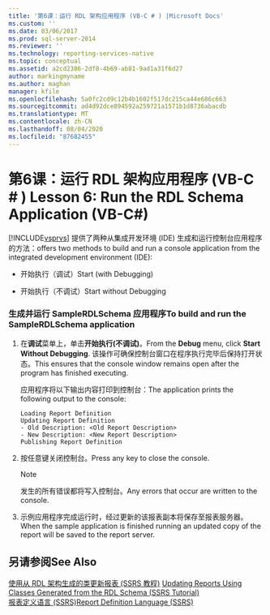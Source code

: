 ```yaml
---
title: '第6课：运行 RDL 架构应用程序 (VB-C # ) |Microsoft Docs'
ms.custom: ''
ms.date: 03/06/2017
ms.prod: sql-server-2014
ms.reviewer: ''
ms.technology: reporting-services-native
ms.topic: conceptual
ms.assetid: a2cd2386-2df8-4b69-ab81-9ad1a31f6d27
author: markingmyname
ms.author: maghan
manager: kfile
ms.openlocfilehash: 5a0fc2cd9c12b4b1602f517dc215ca44e686c663
ms.sourcegitcommit: ad4d92dce894592a259721a1571b1d8736abacdb
ms.translationtype: MT
ms.contentlocale: zh-CN
ms.lasthandoff: 08/04/2020
ms.locfileid: "87682455"
---
```

# <a name="lesson-6-run-the-rdl-schema-application-vb-c"></a><span data-ttu-id="d2124-102">第6课：运行 RDL 架构应用程序 (VB-C # ) </span><span class="sxs-lookup"><span data-stu-id="d2124-102">Lesson 6: Run the RDL Schema Application (VB-C#)</span></span>
  [!INCLUDE[vsprvs](../includes/vsprvs-md.md)] <span data-ttu-id="d2124-103">提供了两种从集成开发环境 (IDE) 生成和运行控制台应用程序的方法：</span><span class="sxs-lookup"><span data-stu-id="d2124-103">offers two methods to build and run a console application from the integrated development environment (IDE):</span></span>  
  
-   <span data-ttu-id="d2124-104">开始执行（调试）</span><span class="sxs-lookup"><span data-stu-id="d2124-104">Start (with Debugging)</span></span>  
  
-   <span data-ttu-id="d2124-105">开始执行（不调试）</span><span class="sxs-lookup"><span data-stu-id="d2124-105">Start without Debugging</span></span>  
  
### <a name="to-build-and-run-the-samplerdlschema-application"></a><span data-ttu-id="d2124-106">生成并运行 SampleRDLSchema 应用程序</span><span class="sxs-lookup"><span data-stu-id="d2124-106">To build and run the SampleRDLSchema application</span></span>  
  
1.  <span data-ttu-id="d2124-107">在**调试**菜单上，单击**开始执行(不调试)**。</span><span class="sxs-lookup"><span data-stu-id="d2124-107">From the **Debug** menu, click **Start Without Debugging**.</span></span> <span data-ttu-id="d2124-108">该操作可确保控制台窗口在程序执行完毕后保持打开状态。</span><span class="sxs-lookup"><span data-stu-id="d2124-108">This ensures that the console window remains open after the program has finished executing.</span></span>  
  
     <span data-ttu-id="d2124-109">应用程序将以下输出内容打印到控制台：</span><span class="sxs-lookup"><span data-stu-id="d2124-109">The application prints the following output to the console:</span></span>  
  
    ```  
    Loading Report Definition  
    Updating Report Definition  
    - Old Description: <Old Report Description>  
    - New Description: <New Report Description>  
    Publishing Report Definition  
    ```  
  
2.  <span data-ttu-id="d2124-110">按任意键关闭控制台。</span><span class="sxs-lookup"><span data-stu-id="d2124-110">Press any key to close the console.</span></span>  
  
    > [!NOTE]  
    >  <span data-ttu-id="d2124-111">发生的所有错误都将写入控制台。</span><span class="sxs-lookup"><span data-stu-id="d2124-111">Any errors that occur are written to the console.</span></span>  
  
3.  <span data-ttu-id="d2124-112">示例应用程序完成运行时，经过更新的该报表副本将保存至报表服务器。</span><span class="sxs-lookup"><span data-stu-id="d2124-112">When the sample application is finished running an updated copy of the report will be saved to the report server.</span></span>  
  
## <a name="see-also"></a><span data-ttu-id="d2124-113">另请参阅</span><span class="sxs-lookup"><span data-stu-id="d2124-113">See Also</span></span>  
 <span data-ttu-id="d2124-114">[使用从 RDL 架构生成的类更新报表 &#40;SSRS 教程&#41;](../../2014/tutorials/updating-reports-using-classes-generated-from-the-rdl-schema-ssrs-tutorial.md) </span><span class="sxs-lookup"><span data-stu-id="d2124-114">[Updating Reports Using Classes Generated from the RDL Schema &#40;SSRS Tutorial&#41;](../../2014/tutorials/updating-reports-using-classes-generated-from-the-rdl-schema-ssrs-tutorial.md) </span></span>  
 [<span data-ttu-id="d2124-115">报表定义语言 (SSRS)</span><span class="sxs-lookup"><span data-stu-id="d2124-115">Report Definition Language &#40;SSRS&#41;</span></span>](../reporting-services/reports/report-definition-language-ssrs.md)  
  
  
